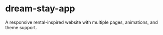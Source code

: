 # dream-stay-app
A responsive rental-inspired website with multiple pages, animations, and theme support.
